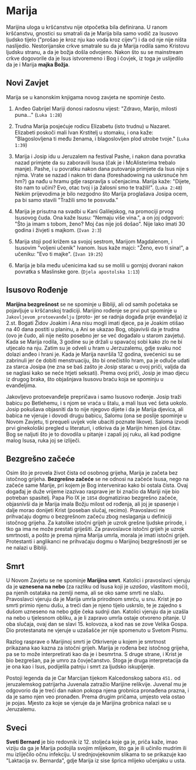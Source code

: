 # Marija

Marijina uloga u kršćanstvu nije otpočetka bila definirana. U ranom kršćanstvu, gnostici su smatrali da je Marija bila samo vodič za Isusovo ljudsko tijelo ("prošao je kroz nju kao voda kroz cijev") i da od nje nije ništa naslijedio. Nestorijanske crkve smatrale su da je Marija rodila samo Kristovu ljudsku stranu, a da je božja došla odvojeno. Nakon što su se mainstream crkve dogovorile da je Isus istvoremeno i Bog i čovjek, iz toga je uslijedilo da je i Marija **majka Božja**.

## Novi Zavjet

Marija se u kanonskim knjigama novog zavjeta ne spominje često.

1. Anđeo Gabrijel Mariji donosi radosnu vijest: "Zdravo, Marijo, milosti puna..." (`Luka 1:28`)

2. Trudna Marija posjećuje rodicu Elizabetu (isto trudnu) u Nazaret. Elizabeti poskoči mali Ivan Krstitelj u stomaku, i ona kaže: "Blagoslovljena ti među ženama, i blagoslovljen plod utrobe tvoje." (`Luka 1:39`)

3. Marija i Josip idu u Jeruzalem na festival Pashe, i nakon dana povratka nazad primjete da su zaboravili Isusa (čak je i McAlisterima trebalo manje). Pashe, i u povratku nakon dana putovanja primjete da Isus nije s njima. Vrate se nazad i nakon tri dana (foreshadowing na uskrsnuće hm hm?) ga nađu u hramu gdje raspravlja s učenjacima. Marija kaže: "Dijete, što nam to učini? Evo, otac tvoj i ja žalosni smo te tražili!". (`Luka 2:48`) Nekim prijevodima je bilo nezgodno što Marija proglašava Josipa ocem, pa bi samo stavili "Tražili smo te posvuda."

4. Marija je prisutna na svadbi u Kani Galilejskog, na promociji prvog Isusovog čuda. Ona kaže Isusu: "Nemaju više vina.", a on joj odgovori: "Što ja imam s tobom, ženo? Moj čas nije još došao". Nije lako imati 30 godina i živjeti s majkom. (`Ivan 2:3`)

5. Marija stoji pod križem sa svojoj sestrom, Marijom Magdalenom, i Isusovim "voljeni učenik" Ivanom. Isus kaže majci: "Ženo, evo ti sina!", a učeniku: "Evo ti majke". (`Ivan 19:25`)

6. Marija je bila među učenicima kad su se molili u gornjoj dvorani nakon povratka s Maslinske gore. (`Djela apostolska 1:13`)

## Isusovo Rođenje

**Marijina bezgrešnost** se ne spominje u Bibliji, ali od samih početaka se pojavljuje u kršćanskoj tradiciji. Marijino rođenje se prvi put spominje u `Jakovljevom protoevanđelju` (proto- jer se radnja događa prije evanđelja) iz 2.st. Bogati Židov Joakim i Ana nisu mogli imati djece, pa je Joakim otišao na 40 dana postiti u planinu, a Ani se ukazao Bog, objavivši da je trudna (ovo je čudo, ali nije nešto posebno jer se već događalo u starom zavjetu). Kada se Marija rodila, 3 godine su je držali u spavaćoj sobi kako zlo ne bi utjecalo na nju. Zatim su je odveli u hram u Jerzuzalemu, gdje svaku noć dolazi anđeo i hrani je. Kada je Marija navršila 12 godina, svećenici su se zabrinuli jer će dobiti menstruaciju, što bi onečistilo hram, pa je odluče udati za starca Josipa (ne zna se baš zašto je Josip starac u ovoj priči, valjda da se naglasi kako se neće htjeti seksati). Prema ovoj priči, Josip je imao djecu iz drugog braka, što objašnjava Isusovu braću koja se spominju u evanđeljima.

Jakovljevo protoevanđelje prepričava i samo Isusovo rođenje. Josip traži babicu po Betlehemu, i s njom se vraća  u štalu, a mali Isus već šeta uokolo. Josip pokušava objasniti da to nije njegovo dijete i da je Marija djevica, ali babica ne vjeruje i dovodi drugu babicu, Salomu (ona se poslije spominje u Novom Zavjetu, ti prequeli uvijek vole ubaciti poznate likove). Saloma izvodi prvi ginekološki pregled u literaturi, i otkriva da je Marijin himen još čitav. Bog se naljuti što je to dovodila u pitanje i zapali joj ruku, ali kad podigne malog Isusa, ruka joj se izliječi.

## Bezgrešno začeće

Osim što je provela život čista od osobnog grijeha, Marija je začeta bez istočnog grijeha. **Bezgrešno začeće** se ne odnosi na začeće Isusa, nego na začeće same Marije, pri kojem je Bog intervenirao kako bi ostala čista. Ovaj događaj je duže vrijeme izazivao rasprave jer bi značio da Mariji nije bio potreban spasitelj. Papa Pio IX je `1854` dogmatizirao bezgrešno začeće, objasnivši da je Marija imala Božju milost od rođenja, ali joj je spasenje i dalje morao donijeti Krist (poseban slučaj, recimo). Pravoslavci ne prihvaćaju dogmu o bezgrešnom začeću zbog neslaganja u definiciji istočnog grijeha. Za katolike istočni grijeh je uzrok grešne ljudske prirode, i tko ga ima ne može prestati griješiti. Za pravoslavce istočni grijeh je uzrok smrtnosti, a pošto je prema njima Marija umrla, morala je imati istočni grijeh. Protestanti i anglikanci ne prihvaćaju dogmu o Marijinoj bezgrešnosti jer se ne nalazi u Bibliji.

## Smrt

U Novom Zavjetu se ne spominje **Marijina smrt**. Katolici i pravoslavci vjeruju da je **uznesena na nebo** (za razliku od Isusa koji je *uzašao*, vlastitom moći), pa njenih ostataka na zemlji nema, ali se oko same smrti ne slažu. Pravoslavci vjeruju da je Marija umrla prirodnom smrću, u snu. Krist je po smrti primio njenu dušu, a treći dan je njeno tijelo uskrslo, te je zajedno s dušom uzneseno na nebo gdje čeka sudnji dan. Katolici vjeruju da je uzašla na nebo u tjelesnom obliku, a je li zapravo umrla ostaje otvoreno pitanje. U oba slučaja, ovaj dan se slavi 15. kolovoza, a kod nas se zove Velika Gospa. Dio protestanata ne vjeruje u uzašašće jer nije spomenuto u Svetom Pismu.

Razlog rasprave o Marijinoj smrti je Otkrivenje u kojem je smrtnost prikazana kao kazna za istočni grijeh. Marija je rođena bez istočnog grijeha, pa se to može interpretirati kao da je i besmrtna. S druge strane, i Krist je bio bezgrešan, pa je umro za čovječanstvo. Stoga je druga interpretacija da je ona kao i Isus, podijelila patnju i smrt za ljudsko iskupljenje.

Postoji legenda da je Car Marcijan tijekom Kalcedonskog sabora `451.` od jeruzalemskog patrijarha Juvenala zatražio Marijine relikvije. Juvenal mu je odgovorio da je treći dan nakon pokopa njena grobnica pronađena prazna, i da je samo njen veo pronađen. Prema drugim pričama, umjesto vela ostao je pojas. Mjesto za koje se vjeruje da je Marijina grobnica nalazi se u Jeruzalemu.

## Sveci

**Sveti Bernard** je bio redovnik iz 12. stoljeća koje ga je, priča kaže, imao viziju da ga je Marija podojila svojim mlijekom, što ga je ili učinilo mudrim ili mu izliječilo očnu infekciju. U srednjovjekovnim slikama to se prikazuje kao "Laktacija sv. Bernarda", gdje Marija iz sise šprica mlijeko učenjaku u usta.
